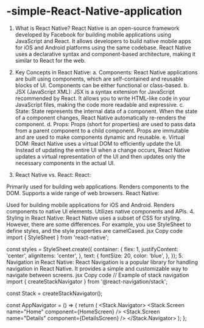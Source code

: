 # -simple-React-Native-application

1. What is React Native?
React Native is an open-source framework developed by Facebook for building mobile applications using JavaScript and React. It allows developers to build native mobile apps for iOS and Android platforms using the same codebase. React Native uses a declarative syntax and component-based architecture, making it similar to React for the web.

2. Key Concepts in React Native:
a. Components:
React Native applications are built using components, which are self-contained and reusable blocks of UI. Components can be either functional or class-based.
b. JSX (JavaScript XML):
JSX is a syntax extension for JavaScript recommended by React. It allows you to write HTML-like code in your JavaScript files, making the code more readable and expressive.
c. State:
State represents the internal data of a component. When the state of a component changes, React Native automatically re-renders the component.
d. Props:
Props (short for properties) are used to pass data from a parent component to a child component. Props are immutable and are used to make components dynamic and reusable.
e. Virtual DOM:
React Native uses a virtual DOM to efficiently update the UI. Instead of updating the entire UI when a change occurs, React Native updates a virtual representation of the UI and then updates only the necessary components in the actual UI.

3. React Native vs. React:
React:

Primarily used for building web applications.
Renders components to the DOM.
Supports a wide range of web browsers.
React Native:

Used for building mobile applications for iOS and Android.
Renders components to native UI elements.
Utilizes native components and APIs.
4. Styling in React Native:
React Native uses a subset of CSS for styling. However, there are some differences. For example, you use StyleSheet to define styles, and the style properties are camelCased.
jsx
Copy code
import { StyleSheet } from 'react-native';

const styles = StyleSheet.create({
  container: {
    flex: 1,
    justifyContent: 'center',
    alignItems: 'center',
  },
  text: {
    fontSize: 20,
    color: 'blue',
  },
});
5. Navigation in React Native:
React Navigation is a popular library for handling navigation in React Native. It provides a simple and customizable way to navigate between screens.
jsx
Copy code
// Example of stack navigation
import { createStackNavigator } from '@react-navigation/stack';

const Stack = createStackNavigator();

const AppNavigator = () => {
  return (
    <Stack.Navigator>
      <Stack.Screen name="Home" component={HomeScreen} />
      <Stack.Screen name="Details" component={DetailsScreen} />
    </Stack.Navigator>
  );
};
